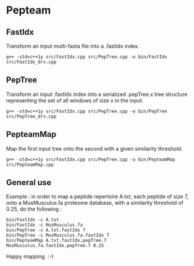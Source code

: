 Pepteam
=======

FastIdx
-------
Transform an input multi-fasta file into a .fastIdx index.

    g++ -std=c++1y src/FastIdx.cpp src/PepTree.cpp -o bin/FastIdx src/FastIdx_drv.cpp

PepTree
-------
Transform an input .fastIdx index into a serialized .pepTree.x tree structure representing the set of all windows of size x in the input.

    g++ -std=c++1y src/FastIdx.cpp src/PepTree.cpp -o bin/PepTree src/PepTree_drv.cpp

PepteamMap
----------
Map the first input tree onto the second with a given similarity threshold.

    g++ -std=c++1y src/FastIdx.cpp src/PepTree.cpp -o bin/PepteamMap src/PepteamMap.cpp

General use
-----------

Example : in order to map a peptide repertoire A.txt, each peptide of size 7, onto a MusMusculus.fa proteome database, with a similarity threshold of 0.25, do the following :

	bin/FastIdx -c A.txt
	bin/FastIdx -c MusMusculus.fa
	bin/PepTree -c A.txt.fastIdx 7
	bin/PepTree -c MusMusculus.fa.fastIdx 7
	bin/PepteamMap A.txt.fastIdx.pepTree.7 MusMusculus.fa.fastIdx.pepTree.7 0.25


Happy mapping. :-)
